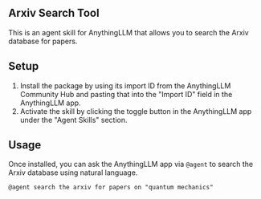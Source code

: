 ## Arxiv Search Tool

This is an agent skill for AnythingLLM that allows you to search the Arxiv database for papers.

## Setup

1. Install the package by using its import ID from the AnythingLLM Community Hub and pasting that into the "Import ID" field in the AnythingLLM app.
2. Activate the skill by clicking the toggle button in the AnythingLLM app under the "Agent Skills" section.

## Usage

Once installed, you can ask the AnythingLLM app via `@agent` to search the Arxiv database using natural language.

~~~
@agent search the arxiv for papers on "quantum mechanics"
~~~

